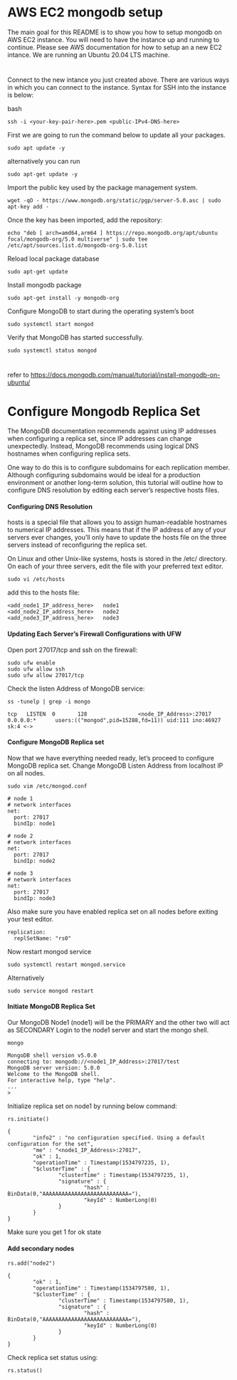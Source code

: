 # AWS EC2 mongodb setup
The main goal for this README is to show you how to setup mongodb on AWS EC2 instance. You will need to have the instance up and running to continue. Please see AWS documentation for how to setup an a new EC2 intance. We are running an Ubuntu 20.04 LTS machine.

# 
Connect to the new intance you just created above. There are various ways in which you can connect to the instance. Syntax for SSH into the instance is below:
 
 bash
 ```
 ssh -i <your-key-pair-here>.pem <public-IPv4-DNS-here>
 ```
 First we are going to run the command below to update all your packages.
  ```
 sudo apt update -y
  ```
  alternatively you can run
  ```
  sudo apt-get update -y
  ```
  Import the public key used by the package management system.
 ```
 wget -qO - https://www.mongodb.org/static/pgp/server-5.0.asc | sudo apt-key add -
  ``` 
  Once the key has been imported, add the repository:
  ```
  echo "deb [ arch=amd64,arm64 ] https://repo.mongodb.org/apt/ubuntu focal/mongodb-org/5.0 multiverse" | sudo tee /etc/apt/sources.list.d/mongodb-org-5.0.list
  ```
  Reload local package database
  ```
  sudo apt-get update
  ```
  Install mongodb package
  ```
  sudo apt-get install -y mongodb-org
  ```
  Configure MongoDB to start during the operating system’s boot
  ```
  sudo systemctl start mongod
  ```
  Verify that MongoDB has started successfully.
  ```
  sudo systemctl status mongod
  ```
  #
  refer to https://docs.mongodb.com/manual/tutorial/install-mongodb-on-ubuntu/
  #
  # Configure Mongodb Replica Set
  The MongoDB documentation recommends against using IP addresses when configuring a replica set, since IP addresses can change unexpectedly. Instead, MongoDB   recommends using logical DNS hostnames when configuring replica sets.

One way to do this is to configure subdomains for each replication member. Although configuring subdomains would be ideal for a production environment or another long-term solution, this tutorial will outline how to configure DNS resolution by editing each server’s respective hosts files.

#### Configuring DNS Resolution
hosts is a special file that allows you to assign human-readable hostnames to numerical IP addresses. This means that if the IP address of any of your servers ever changes, you’ll only have to update the hosts file on the three servers instead of reconfiguring the replica set.

On Linux and other Unix-like systems, hosts is stored in the /etc/ directory. On each of your three servers, edit the file with your preferred text editor.
```
sudo vi /etc/hosts
```
add this to the hosts file:
```
<add_node1_IP_address_here>   node1
<add_node2_IP_address_here>   node2
<add_node3_IP_address_here>   node3
```
#### Updating Each Server’s Firewall Configurations with UFW
Open port 27017/tcp and ssh on the firewall:
```
sudo ufw enable
sudo ufw allow ssh
sudo ufw allow 27017/tcp
```
Check the listen Address of MongoDB service:
```
ss -tunelp | grep -i mongo
```
```
tcp   LISTEN  0       128                <node_IP_Address>:27017          0.0.0.0:*      users:(("mongod",pid=15288,fd=11)) uid:111 ino:46927 sk:4 <->
```
#### Configure MongoDB Replica set
Now that we have everything needed ready, let’s proceed to configure MongoDB replica set.
Change MongoDB Listen Address from localhost IP on all nodes.
```
sudo vim /etc/mongod.conf
```
```
# node 1
# network interfaces
net:
  port: 27017
  bindIp: node1

# node 2
# network interfaces
net:
  port: 27017
  bindIp: node2

# node 3
# network interfaces
net:
  port: 27017
  bindIp: node3
```
Also make sure you have enabled replica set on all nodes before exiting your test editor.
```
replication:
  replSetName: "rs0"
```
Now restart mongod service
```
sudo systemctl restart mongod.service
```
Alternatively
```
sudo service mongod restart
```
#### Initiate MongoDB Replica Set
Our MongoDB Node1 (node1) will be the PRIMARY and the other two will act as SECONDARY
Login to the node1 server and start the mongo shell.
```
mongo
```
```
MongoDB shell version v5.0.0
connecting to: mongodb://<node1_IP_Address>:27017/test
MongoDB server version: 5.0.0
Welcome to the MongoDB shell.
For interactive help, type "help".
...
>
```
Initialize replica set on node1 by running below command:
```
rs.initiate()
```
```
{
        "info2" : "no configuration specified. Using a default configuration for the set",                                                           
        "me" : "<node1_IP_Address>:27017",
        "ok" : 1,
        "operationTime" : Timestamp(1534797235, 1),
        "$clusterTime" : {
                "clusterTime" : Timestamp(1534797235, 1),
                "signature" : {
                        "hash" : BinData(0,"AAAAAAAAAAAAAAAAAAAAAAAAAAA="),                                                                          
                        "keyId" : NumberLong(0)
                }
        }
}
```
Make sure you get 1 for ok state
#### Add secondary nodes
```
rs.add("node2")
```
```
{
        "ok" : 1,
        "operationTime" : Timestamp(1534797580, 1),
        "$clusterTime" : {
                "clusterTime" : Timestamp(1534797580, 1),
                "signature" : {
                        "hash" : BinData(0,"AAAAAAAAAAAAAAAAAAAAAAAAAAA="),
                        "keyId" : NumberLong(0)
                }
        }
}
```
Check replica set status using:
```
rs.status()
```

